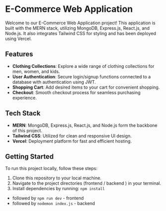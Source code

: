 # E-Commerce Web Application

Welcome to our E-Commerce Web Application project! This application is built with the MERN stack, utilizing MongoDB, Express.js, React.js, and Node.js. It also integrates Tailwind CSS for styling and has been deployed using Vercel.

## Features

- **Clothing Collections**: Explore a wide range of clothing collections for men, women, and kids.
- **User Authentication**: Secure login/signup functions connected to a database with authentication using JWT.
- **Shopping Cart**: Add desired items to your cart for convenient shopping.
- **Checkout**: Smooth checkout process for seamless purchasing experience.

## Tech Stack

- **MERN**: MongoDB, Express.js, React.js, and Node.js form the backbone of this project.
- **Tailwind CSS**: Utilized for clean and responsive UI design.
- **Vercel**: Deployment platform for fast and efficient hosting.

## Getting Started

To run this project locally, follow these steps:

1. Clone this repository to your local machine.
2. Navigate to the project directories (frontend / backend ) in your terminal.
3. Install dependencies by running:
   `npm install`
- followed by `npm run dev` - frontend
- followed by `nodemon index.js` - backend
